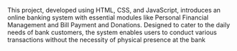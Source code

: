 This project, developed using HTML, CSS, and JavaScript, introduces an online banking system with essential modules like Personal Financial Management and Bill Payment and Donations. Designed to cater to the daily needs of bank customers, the system enables users to conduct various transactions without the necessity of physical presence at the bank

